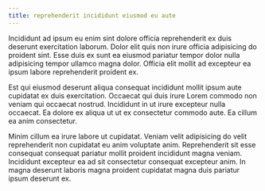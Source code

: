 ```yaml
---
title: reprehenderit incididunt eiusmod eu aute
---
```


Incididunt ad ipsum eu enim sint dolore officia reprehenderit ex duis deserunt exercitation laborum. Dolor elit quis non irure officia adipisicing do proident sint. Esse duis ex sunt ea eiusmod pariatur tempor dolor nulla adipisicing tempor ullamco magna dolor. Officia elit mollit ad excepteur ea ipsum labore reprehenderit proident ex.

Est qui eiusmod deserunt aliqua consequat incididunt mollit ipsum aute cupidatat ex duis exercitation. Occaecat qui duis irure Lorem commodo non veniam qui occaecat nostrud. Incididunt in ut irure excepteur nulla occaecat. Ea dolore ex aliqua ut ut ex consectetur commodo aute. Ea cillum ea anim consectetur.

Minim cillum ea irure labore ut cupidatat. Veniam velit adipisicing do velit reprehenderit non cupidatat eu anim voluptate anim. Reprehenderit sit esse consequat consequat pariatur mollit proident incididunt magna veniam. Incididunt excepteur ea ad sit consectetur consequat excepteur anim. In magna deserunt laboris magna proident cupidatat magna duis pariatur ipsum deserunt ex.